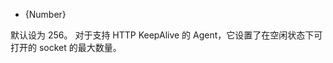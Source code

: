 <!-- YAML
added: v0.11.7
-->

* {Number}

默认设为 256。
对于支持 HTTP KeepAlive 的 Agent，它设置了在空闲状态下可打开的 socket 的最大数量。

